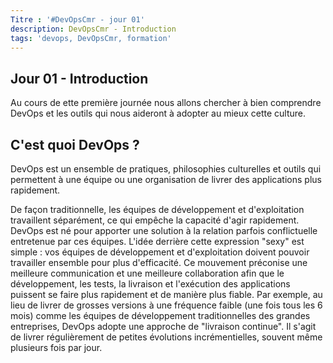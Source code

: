 ```yaml
---
Titre : '#DevOpsCmr - jour 01'
description: DevOpsCmr - Introduction
tags: 'devops, DevOpsCmr, formation'
---
```

## Jour 01 - Introduction

Au cours de ette première journée nous allons chercher à bien comprendre DevOps et les outils qui nous aideront à adopter au mieux cette culture.

## C'est quoi DevOps ? 

DevOps est un ensemble de pratiques, philosophies culturelles et outils qui permettent à une équipe ou une organisation de livrer des applications plus rapidement.

De façon traditionnelle, les équipes de développement et d'exploitation travaillent séparément, ce qui empêche la capacité d'agir rapidement. DevOps est né pour apporter une solution à la relation parfois conflictuelle entretenue par ces équipes. L'idée derrière cette expression "sexy" est simple : vos équipes de développement et d'exploitation doivent pouvoir travailler ensemble pour plus d'efficacité. Ce mouvement préconise une meilleure communication et une meilleure collaboration afin que le développement, les tests, la livraison et l'exécution des applications puissent se faire plus rapidement et de manière plus fiable. Par exemple, au lieu de livrer de grosses versions à une fréquence faible (une fois tous les 6 mois) comme les équipes de développement traditionnelles des grandes entreprises, DevOps adopte une approche de "livraison continue".
Il s'agit de livrer régulièrement de petites évolutions incrémentielles, souvent même plusieurs fois par jour.